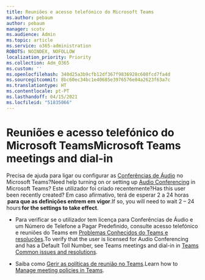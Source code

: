 ```yaml
---
title: Reuniões e acesso telefónico do Microsoft Teams
ms.author: pebaum
author: pebaum
manager: scotv
ms.audience: Admin
ms.topic: article
ms.service: o365-administration
ROBOTS: NOINDEX, NOFOLLOW
localization_priority: Priority
ms.collection: Adm_O365
ms.custom: ''
ms.openlocfilehash: 340d25a3b9cfb12df367f9836928c608fcd7fa4d
ms.sourcegitcommit: 8bc60ec34bc1e40685e3976576e04a2623f63a7c
ms.translationtype: HT
ms.contentlocale: pt-PT
ms.lasthandoff: 04/15/2021
ms.locfileid: "51835066"
---
```

# <a name="microsoft-teams-meetings-and-dial-in"></a><span data-ttu-id="1a753-102">Reuniões e acesso telefónico do Microsoft Teams</span><span class="sxs-lookup"><span data-stu-id="1a753-102">Microsoft Teams meetings and dial-in</span></span>

<span data-ttu-id="1a753-103">Precisa de ajuda para ligar ou configurar as [Conferências de Áudio](https://docs.microsoft.com/microsoftteams/audio-conferencing-in-office-365) no Microsoft Teams?</span><span class="sxs-lookup"><span data-stu-id="1a753-103">Need help turning on or setting up [Audio Conferencing](https://docs.microsoft.com/microsoftteams/audio-conferencing-in-office-365) in Microsoft Teams?</span></span> <span data-ttu-id="1a753-104">Este utilizador foi criado recentemente?</span><span class="sxs-lookup"><span data-stu-id="1a753-104">Has this user been recently created?</span></span> <span data-ttu-id="1a753-105">Em caso afirmativo, terá de esperar 2 a 24 horas  **para que as definições entrem em vigor**.</span><span class="sxs-lookup"><span data-stu-id="1a753-105">If so, you will need to wait 2 – 24 hours **for the settings to take effect**.</span></span>

- <span data-ttu-id="1a753-106">Para verificar se o utilizador tem licença para Conferências de Áudio e um Número de Telefone a Pagar Predefinido, consulte acesso telefónico e reuniões do Teams em [Problemas Conhecidos do Teams e resoluções](https://docs.microsoft.com/microsoftteams/known-issues).</span><span class="sxs-lookup"><span data-stu-id="1a753-106">To verify that the user is licensed for Audio Conferencing and has a Default Toll Number, see Teams meetings and dial-in in [Teams Common issues and resolutions](https://docs.microsoft.com/microsoftteams/known-issues).</span></span>

- <span data-ttu-id="1a753-107">Saiba como [Gerir as políticas de reunião no Teams](https://docs.microsoft.com/microsoftteams/meeting-policies-in-teams).</span><span class="sxs-lookup"><span data-stu-id="1a753-107">Learn how to [Manage meeting policies in Teams](https://docs.microsoft.com/microsoftteams/meeting-policies-in-teams).</span></span> 

